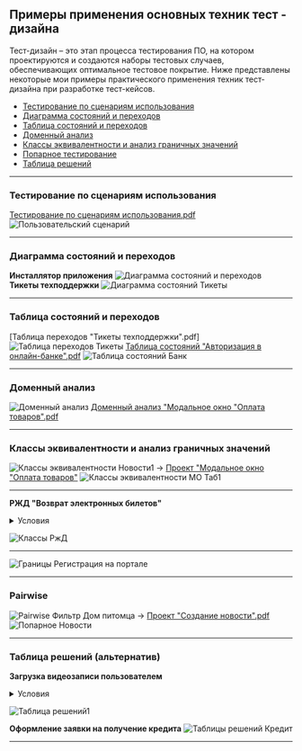 ## Примеры применения основных техник тест - дизайна
Тест-дизайн – это этап процесса тестирования ПО, на котором проектируются и создаются наборы тестовых случаев, обеспечивающих оптимальное тестовое покрытие.
Ниже представлены некоторые мои примеры практического применения техник тест-дизайна при разработке тест-кейсов.

* [Тестирование по сценариям использования](#usecase)
* [Диаграмма состояний и переходов](#diagram)
* [Таблица состояний и переходов](#table_transit)
* [Доменный анализ](#domen)
* [Классы эквивалентности и анализ граничных значений](#classes)
* [Попарное тестирование](#pairwise)
* [Таблица решений](#table)
<hr>

### <a name="usecase"></a> Тестирование по сценариям использования
[Тестирование по сценариям использования.pdf](https://github.com/Elena-Belova/Test-Design/blob/26ebe674cb5e3aa0cb1d0ae1dbd096b4efb7a67e/%D0%9F%D0%BE%D0%BB%D1%8C%D0%B7%D0%BE%D0%B2%D0%B0%D1%82%D0%B5%D0%BB%D1%8C%D1%81%D0%BA%D0%B8%D0%B9%20%D1%81%D1%86%D0%B5%D0%BD%D0%B0%D1%80%D0%B8%D0%B9.pdf)
![Пользовательский сценарий](https://github.com/Elena-Belova/Test-Design/assets/148638077/24ad11f5-b330-46fc-809f-5ed70f68b503)
<hr>

### <a name="diagram"></a> Диаграмма состояний и переходов
**Инсталлятор приложения**
![Диаграмма состояний и переходов](https://github.com/Elena-Belova/Test-Design/assets/148638077/2a7810aa-c8d4-465d-86aa-6515f3e501e2)
**Тикеты техподдержки**
![Диаграмма состояний Тикеты](https://github.com/Elena-Belova/Test-Design/assets/148638077/dd6634af-1e6d-488d-aacf-a8ffd5c0fef8)
<hr>

### <a name="table_transit"></a> Таблица состояний и переходов
[Таблица переходов "Тикеты техподдержки".pdf]
![Таблица переходов Тикеты](https://github.com/Elena-Belova/Test-Design/assets/148638077/74aa9ec3-3853-4528-ada5-5cfbcc73912f)
[Таблица состояний "Авторизация в онлайн-банке".pdf](https://github.com/Elena-Belova/Test-Design/blob/c442a42daa6005889d5c1a83ad43df2f78b468f4/%D0%A2%D0%B0%D0%B1%D0%BB%D0%B8%D1%86%D0%B0%20%D1%81%D0%BE%D1%81%D1%82%D0%BE%D1%8F%D0%BD%D0%B8%D0%B9%20%D0%91%D0%B0%D0%BD%D0%BA%20%D0%90%D0%B2%D1%82%D0%BE%D1%80%D0%B8%D0%B7%D0%B0%D1%86%D0%B8%D1%8F.pdf)
![Таблица состояний Банк](https://github.com/Elena-Belova/Test-Design/assets/148638077/e87fc3f0-6c9f-4ab9-809d-47dce2609cac)
<hr>

### <a name="domen"></a> Доменный анализ 
![Доменный анализ](https://github.com/Elena-Belova/Test-Design/assets/148638077/29f451c0-40ce-42d9-8514-08825a7b87ff)
[Доменный анализ "Модальное окно "Оплата товаров".pdf](https://github.com/Elena-Belova/Test-Design/blob/26ebe674cb5e3aa0cb1d0ae1dbd096b4efb7a67e/%D0%94%D0%BE%D0%BC%D0%B5%D0%BD%D0%BD%D1%8B%D0%B9%20%D0%B0%D0%BD%D0%B0%D0%BB%D0%B8%D0%B7.pdf)
<hr>

### <a name="classes"></a> Классы эквивалентности и анализ граничных значений
![Классы эквивалентности Новости1](https://github.com/Elena-Belova/Test-Design/assets/148638077/6d29bc89-75e3-48f9-9524-d14bf764bb4a)
&#8594; [Проект "Модальное окно "Оплата товаров"](https://github.com/Elena-Belova/Test-Design/blob/26ebe674cb5e3aa0cb1d0ae1dbd096b4efb7a67e/%D0%9F%D1%80%D0%BE%D0%B5%D0%BA%D1%82%20%D0%9C%D0%BE%D0%B4%D0%B0%D0%BB%D1%8C%D0%BD%D0%BE%D0%B5%20%D0%BE%D0%BA%D0%BD%D0%BE%20%D0%BE%D0%BF%D0%BB%D0%B0%D1%82%D1%8B.md)
![Классы эквивалентности МО Таб1](https://github.com/Elena-Belova/Test-Design/assets/148638077/479c88de-7636-4392-a2ed-5c07dcc26d17)
<hr>

**РЖД "Возврат электронных билетов"**
<details>
<summary>Условия</summary>
 <p><blockquote>При возврате электронного билета на поезд внутрироссийского сообщения к зачислению на банковскую карту, с которой осуществлялась оплата, причитается:<br> 
- не позднее чем за 8 часов до отправления поезда – полная стоимость проезда, состоящая из стоимости билета и стоимости плацкарты;<br>
- менее чем за 8 часов, но не позднее, чем за 2 часа до отправления поезда – стоимость билета и 50% стоимости плацкарты;<br>
- менее чем за 2 часа до отправления поезда – только стоимость билета. Стоимость плацкарты не возвращается;<br>
- при опоздании на поезд в течение 12 часов после отправления, либо вследствие болезни / несчастного случая (при наличии подтверждающих документов) в течение 5 суток с момента отправления поезда – только стоимость билета. Стоимость плацкарты не возвращается</blockquote></p>
</details>

![Классы РжД](https://github.com/Elena-Belova/Test-Design/assets/148638077/1666a39e-f149-43f9-938d-53a9bc248e4a)
<hr>

![Границы Регистрация на портале](https://github.com/Elena-Belova/Test-Design/assets/148638077/cb92d4e3-b8bd-4fa1-a5e9-bbc4cd453e24)
<hr>

### <a name="pairwise"></a> Pairwise
![Pairwise Фильтр Дом питомца](https://github.com/Elena-Belova/Test-Design/assets/148638077/dc8d8fe4-a092-4260-b944-4281b85820e2)
&#8594; [Проект "Создание новости".pdf](https://github.com/Elena-Belova/Test-Design/blob/26ebe674cb5e3aa0cb1d0ae1dbd096b4efb7a67e/%D0%9A%D0%BB%D0%B0%D1%81%D1%81%D1%8B%20%D0%B8%20%D0%B3%D1%80%D0%B0%D0%BD%D0%B8%D1%86%D1%8B%20(%D0%9D%D0%BE%D0%B2%D0%BE%D1%81%D1%82%D0%B8).pdf)
![Попарное Новости](https://github.com/Elena-Belova/Test-Design/assets/148638077/80a3d50c-81ae-4d21-a945-0e2a32c1dd1c)
<hr>

### <a name="table"></a> Таблица решений (альтернатив)
**Загрузка видеозаписи пользователем**
<details>
<summary>Условия</summary>
 <p><blockquote>1) только видео в форматах: MP4 или MOV<br>
2) размер загружаемого видео – до 10 ГБ<br>
3) разрешение может быть 1280x720 или 1920x1080</blockquote></p>
</details>

![Таблица решений1](https://github.com/Elena-Belova/Test-Design/assets/148638077/b6919396-7a0d-410c-9c91-96e59d83ff7f)

**Оформление заявки на получение кредита**
![Таблицы решений Кредит](https://github.com/Elena-Belova/Test-Design/assets/148638077/0befaa34-ed0c-4738-86f8-3eddd426cb2f)
<hr>
